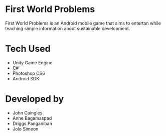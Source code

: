 # First World Problems
First World Problems is an Android mobile game that aims to entertan while teaching simple information about sustainable development.

# Tech Used
- Unity Game Engine
- C#
- Photoshop CS6
- Android SDK

# Developed by
- John Caingles
- Anne Bagamaspad
- Driggs Panganiban
- Jolo Simeon